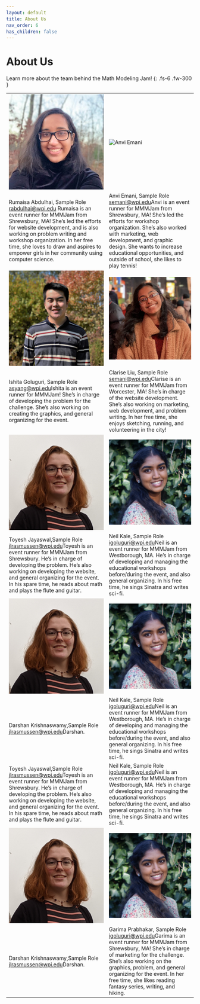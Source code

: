 ```yaml
---
layout: default
title: About Us
nav_order: 6
has_children: false
---
```


<link rel="stylesheet" type="text/css" media="all" href="/assets/css/styling.css" />

# About Us

Learn more about the team behind the Math Modeling Jam!
{: .fs-6 .fw-300 }

<TABLE>
    <!-- ROW 1 OF IMAGES -->
    <TR>
        <!-- PERSON 1 IMAGE -->
        <TD> 
            <img class="profile responsive" src="/assets/images/garimap.jpg" alt="Rumaisa Abdulhai"/>
        </TD>
        <!-- PERSON 2 IMAGE -->
        <TD> 
            <img class="profile responsive" src="/assets/images/anviemani.jpg" alt="Anvi Emani"/>
        </TD>
    </TR>
    <!-- ROW 1 OF NAMES -->
    <TR>
        <!-- PERSON 1 NAME -->
        <TD>
            Rumaisa Abdulhai, Sample Role <br>
            <a href="mailto:rabdulhai@wpi.edu">rabdulhai@wpi.edu</a>   Rumaisa is an event runner for MMMJam from Shrewsbury, MA! She’s led the efforts for website development, and is also working on problem writing and workshop organization. In her free time, she loves to draw and aspires to empower girls in her community using computer science.
        </TD>
        <!-- PERSON 2 NAME -->
        <TD>
            Anvi Emani, Sample Role<br>
            <a href="mailto:semani@wpi.edu">semani@wpi.edu</a>Anvi is an event runner for MMMJam from Shrewsbury, MA! She’s led the efforts for workshop organization. She’s also worked with marketing, web development, and graphic design. She wants to increase educational opportunities, and outside of school, she likes to play tennis!
        </TD>
    </TR>
    <!-- ROW 2 OF IMAGES -->
    <TR>
        <!-- PERSON 3 IMAGE -->
        <TD>
            <img class="profile" src="/assets/images/asyang.jpg" alt="Andrew Yang"/>
        </TD>
        <!-- PERSON 4 IMAGE -->
        <TD>
            <img class="profile" src="/assets/images/anviemani.jpeg" alt="Anvi Emani"/>
        </TD>
    </TR>
    <!-- ROW 2 OF NAMES -->
    <TR>
        <!-- PERSON 3 NAME -->
        <TD>
            Ishita Goluguri, Sample Role <br>
            <a href="mailto:asyang@wpi.edu">asyang@wpi.edu</a>Ishita is an event runner for MMMJam! She’s in charge of developing the problem for the challenge. She’s also working on creating the graphics, and general organizing for the event. 
        </TD>
        <!-- PERSON 4 NAME -->
        <TD>
            Clarise Liu, Sample Role<br>
            <a href="mailto:semani@wpi.edu">semani@wpi.edu</a>Clarise is an event runner for MMMJam from Worcester, MA! She’s in charge of the website development. She’s also working on marketing, web development, and problem writing. In her free time, she enjoys sketching, running, and volunteering in the city! 
        </TD>
    </TR>
    <!-- ROW 3 OF IMAGES -->
    <TR>
        <!-- PERSON 5 IMAGE -->
        <TD> 
            <img class="profile" src="/assets/images/juliar.jpg" alt="Julia Rasmussen"/>
        </TD>
        <!-- PERSON 6 IMAGE -->
        <TD> 
            <img class="profile" src="/assets/images/ishitag.JPG" alt="Ishita Goluguri"/>
        </TD>
    </TR>
    <!-- ROW 3 OF NAMES -->
    <TR>
        <!-- PERSON 3 NAME -->
        <TD>
            Toyesh Jayaswal,Sample Role <br>
            <a href="mailto:jlrasmussen@wpi.edu">jlrasmussen@wpi.edu</a>Toyesh is an event runner for MMMJam from Shrewsbury. He’s in charge of developing the problem. He’s also working on developing the website, and general organizing for the event. In his spare time, he reads about math and plays the flute and guitar.
        </TD>
        <!-- PERSON 4 NAME -->
        <TD>
            Neil Kale, Sample Role <br>
            <a href="mailto:igoluguri@wpi.edu">igoluguri@wpi.edu</a>Neil is an event runner for MMMJam from Westborough, MA. He’s in charge of developing and managing the educational workshops before/during the event, and also general organizing. In his free time, he sings Sinatra and writes sci-fi.
        </TD>
    </TR>
        <!-- ROW 4 OF IMAGES -->
    <TR>
        <!-- PERSON 7 IMAGE -->
        <TD> 
            <img class="profile" src="/assets/images/juliar.jpg" alt="Julia Rasmussen"/>
        </TD>
        <!-- PERSON 8 IMAGE -->
        <TD> 
            <img class="profile" src="/assets/images/ishitag.JPG" alt="Ishita Goluguri"/>
        </TD>
    </TR>
    <!-- ROW 4 OF NAMES -->
    <TR>
        <!-- PERSON 7 NAME -->
        <TD>
            Darshan Krishnaswamy,Sample Role <br>
            <a href="mailto:jlrasmussen@wpi.edu">jlrasmussen@wpi.edu</a>Darshan. 
        </TD>
        <!-- PERSON 8 NAME -->
        <TD>
            Neil Kale, Sample Role <br>
            <a href="mailto:igoluguri@wpi.edu">igoluguri@wpi.edu</a>Neil is an event runner for MMMJam from Westborough, MA. He’s in charge of developing and managing the educational workshops before/during the event, and also general organizing. In his free time, he sings Sinatra and writes sci-fi.
        </TD>
    </TR>
        <!-- ROW 3 OF NAMES -->
    <TR>
        <!-- PERSON 3 NAME -->
        <TD>
            Toyesh Jayaswal,Sample Role <br>
            <a href="mailto:jlrasmussen@wpi.edu">jlrasmussen@wpi.edu</a>Toyesh is an event runner for MMMJam from Shrewsbury. He’s in charge of developing the problem. He’s also working on developing the website, and general organizing for the event. In his spare time, he reads about math and plays the flute and guitar.
        </TD>
        <!-- PERSON 4 NAME -->
        <TD>
            Neil Kale, Sample Role <br>
            <a href="mailto:igoluguri@wpi.edu">igoluguri@wpi.edu</a>Neil is an event runner for MMMJam from Westborough, MA. He’s in charge of developing and managing the educational workshops before/during the event, and also general organizing. In his free time, he sings Sinatra and writes sci-fi.
        </TD>
    </TR>
        <!-- ROW 4 OF IMAGES -->
    <TR>
        <!-- PERSON 7 IMAGE -->
        <TD> 
            <img class="profile" src="/assets/images/juliar.jpg" alt="Julia Rasmussen"/>
        </TD>
        <!-- PERSON 8 IMAGE -->
        <TD> 
            <img class="profile" src="/assets/images/ishitag.JPG" alt="Ishita Goluguri"/>
        </TD>
    </TR>
    <!-- ROW 4 OF NAMES -->
    <TR>
        <!-- PERSON 7 NAME -->
        <TD>
            Darshan Krishnaswamy,Sample Role <br>
            <a href="mailto:jlrasmussen@wpi.edu">jlrasmussen@wpi.edu</a>Darshan. 
        </TD>
        <!-- PERSON 8 NAME -->
        <TD>
            Garima Prabhakar, Sample Role <br>
            <a href="mailto:igoluguri@wpi.edu">igoluguri@wpi.edu</a>Garima is an event runner for MMMJam from Shrewsbury, MA! She’s in charge of marketing for the challenge. She’s also working on the graphics, problem, and general organizing for the event. In her free time, she likes reading fantasy series, writing, and hiking.
        </TD>
    </TR>
</TABLE>